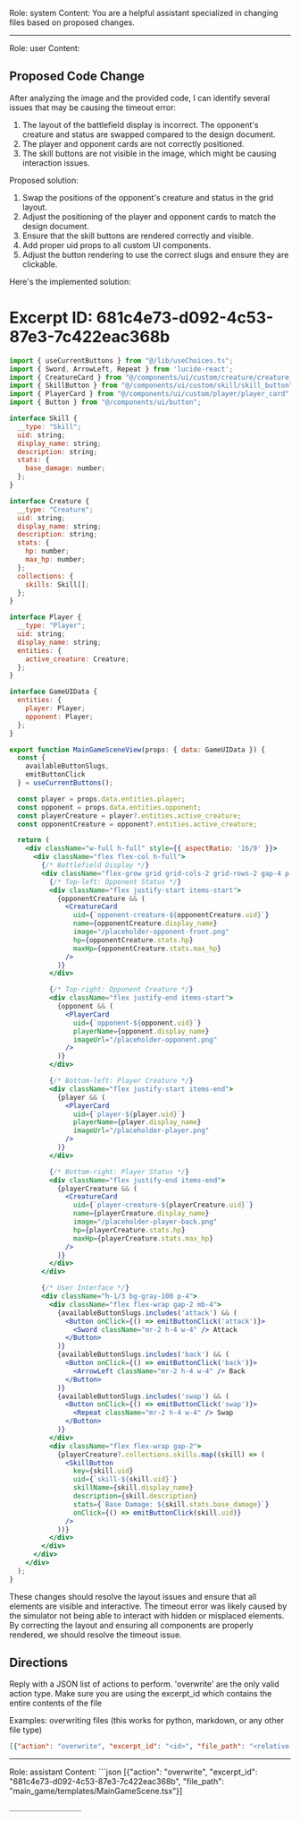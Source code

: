 Role: system
Content: You are a helpful assistant specialized in changing files based on proposed changes.
__________________
Role: user
Content: 
## Proposed Code Change
After analyzing the image and the provided code, I can identify several issues that may be causing the timeout error:

1. The layout of the battlefield display is incorrect. The opponent's creature and status are swapped compared to the design document.
2. The player and opponent cards are not correctly positioned.
3. The skill buttons are not visible in the image, which might be causing interaction issues.

Proposed solution:

1. Swap the positions of the opponent's creature and status in the grid layout.
2. Adjust the positioning of the player and opponent cards to match the design document.
3. Ensure that the skill buttons are rendered correctly and visible.
4. Add proper uid props to all custom UI components.
5. Adjust the button rendering to use the correct slugs and ensure they are clickable.

Here's the implemented solution:

# Excerpt ID: 681c4e73-d092-4c53-87e3-7c422eac368b
```jsx main_game/templates/MainGameScene.tsx
import { useCurrentButtons } from "@/lib/useChoices.ts";
import { Sword, ArrowLeft, Repeat } from 'lucide-react';
import { CreatureCard } from "@/components/ui/custom/creature/creature_card";
import { SkillButton } from "@/components/ui/custom/skill/skill_button";
import { PlayerCard } from "@/components/ui/custom/player/player_card";
import { Button } from "@/components/ui/button";

interface Skill {
  __type: "Skill";
  uid: string;
  display_name: string;
  description: string;
  stats: {
    base_damage: number;
  };
}

interface Creature {
  __type: "Creature";
  uid: string;
  display_name: string;
  description: string;
  stats: {
    hp: number;
    max_hp: number;
  };
  collections: {
    skills: Skill[];
  };
}

interface Player {
  __type: "Player";
  uid: string;
  display_name: string;
  entities: {
    active_creature: Creature;
  };
}

interface GameUIData {
  entities: {
    player: Player;
    opponent: Player;
  };
}

export function MainGameSceneView(props: { data: GameUIData }) {
  const {
    availableButtonSlugs,
    emitButtonClick
  } = useCurrentButtons();

  const player = props.data.entities.player;
  const opponent = props.data.entities.opponent;
  const playerCreature = player?.entities.active_creature;
  const opponentCreature = opponent?.entities.active_creature;

  return (
    <div className="w-full h-full" style={{ aspectRatio: '16/9' }}>
      <div className="flex flex-col h-full">
        {/* Battlefield Display */}
        <div className="flex-grow grid grid-cols-2 grid-rows-2 gap-4 p-4">
          {/* Top-left: Opponent Status */}
          <div className="flex justify-start items-start">
            {opponentCreature && (
              <CreatureCard
                uid={`opponent-creature-${opponentCreature.uid}`}
                name={opponentCreature.display_name}
                image="/placeholder-opponent-front.png"
                hp={opponentCreature.stats.hp}
                maxHp={opponentCreature.stats.max_hp}
              />
            )}
          </div>

          {/* Top-right: Opponent Creature */}
          <div className="flex justify-end items-start">
            {opponent && (
              <PlayerCard
                uid={`opponent-${opponent.uid}`}
                playerName={opponent.display_name}
                imageUrl="/placeholder-opponent.png"
              />
            )}
          </div>

          {/* Bottom-left: Player Creature */}
          <div className="flex justify-start items-end">
            {player && (
              <PlayerCard
                uid={`player-${player.uid}`}
                playerName={player.display_name}
                imageUrl="/placeholder-player.png"
              />
            )}
          </div>

          {/* Bottom-right: Player Status */}
          <div className="flex justify-end items-end">
            {playerCreature && (
              <CreatureCard
                uid={`player-creature-${playerCreature.uid}`}
                name={playerCreature.display_name}
                image="/placeholder-player-back.png"
                hp={playerCreature.stats.hp}
                maxHp={playerCreature.stats.max_hp}
              />
            )}
          </div>
        </div>

        {/* User Interface */}
        <div className="h-1/3 bg-gray-100 p-4">
          <div className="flex flex-wrap gap-2 mb-4">
            {availableButtonSlugs.includes('attack') && (
              <Button onClick={() => emitButtonClick('attack')}>
                <Sword className="mr-2 h-4 w-4" /> Attack
              </Button>
            )}
            {availableButtonSlugs.includes('back') && (
              <Button onClick={() => emitButtonClick('back')}>
                <ArrowLeft className="mr-2 h-4 w-4" /> Back
              </Button>
            )}
            {availableButtonSlugs.includes('swap') && (
              <Button onClick={() => emitButtonClick('swap')}>
                <Repeat className="mr-2 h-4 w-4" /> Swap
              </Button>
            )}
          </div>
          <div className="flex flex-wrap gap-2">
            {playerCreature?.collections.skills.map((skill) => (
              <SkillButton
                key={skill.uid}
                uid={`skill-${skill.uid}`}
                skillName={skill.display_name}
                description={skill.description}
                stats={`Base Damage: ${skill.stats.base_damage}`}
                onClick={() => emitButtonClick(skill.uid)}
              />
            ))}
          </div>
        </div>
      </div>
    </div>
  );
}
```

These changes should resolve the layout issues and ensure that all elements are visible and interactive. The timeout error was likely caused by the simulator not being able to interact with hidden or misplaced elements. By correcting the layout and ensuring all components are properly rendered, we should resolve the timeout issue.

## Directions
Reply with a JSON list of actions to perform. 'overwrite' are the only valid action type. 
Make sure you are using the excerpt_id which contains the entire contents of the file

Examples:
overwriting files (this works for python, markdown, or any other file type)
```json output_example1
[{"action": "overwrite", "excerpt_id": "<id>", "file_path": "<relative file path>"}]
```

__________________
Role: assistant
Content: ```json
[{"action": "overwrite", "excerpt_id": "681c4e73-d092-4c53-87e3-7c422eac368b", "file_path": "main_game/templates/MainGameScene.tsx"}]
```
__________________
